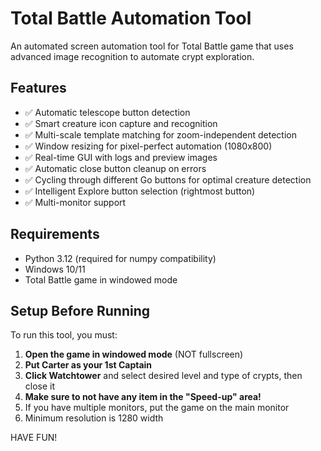 # Total Battle Automation Tool

An automated screen automation tool for Total Battle game that uses advanced image recognition to automate crypt exploration.

## Features

- ✅ Automatic telescope button detection
- ✅ Smart creature icon capture and recognition
- ✅ Multi-scale template matching for zoom-independent detection
- ✅ Window resizing for pixel-perfect automation (1080x800)
- ✅ Real-time GUI with logs and preview images
- ✅ Automatic close button cleanup on errors
- ✅ Cycling through different Go buttons for optimal creature detection
- ✅ Intelligent Explore button selection (rightmost button)
- ✅ Multi-monitor support

## Requirements

- Python 3.12 (required for numpy compatibility)
- Windows 10/11
- Total Battle game in windowed mode


## Setup Before Running

To run this tool, you must:

1. **Open the game in windowed mode** (NOT fullscreen)
2. **Put Carter as your 1st Captain**
3. **Click Watchtower** and select desired level and type of crypts, then close it
4. **Make sure to not have any item in the "Speed-up" area!**
5. If you have multiple monitors, put the game on the main monitor
6. Minimum resolution is 1280 width


HAVE FUN!
